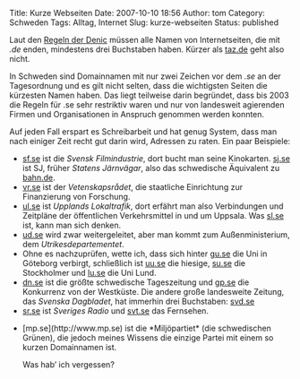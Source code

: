 Title: Kurze Webseiten
Date: 2007-10-10 18:56
Author: tom
Category: Schweden
Tags: Alltag, Internet
Slug: kurze-webseiten
Status: published

Laut den [Regeln der Denic](http://www.denic.de/de/richtlinien.html)
müssen alle Namen von Internetseiten, die mit *.de* enden, mindestens
drei Buchstaben haben. Kürzer als [taz.de](http://www.taz.de/) geht also
nicht.

In Schweden sind Domainnamen mit nur zwei Zeichen vor dem *.se* an der
Tagesordnung und es gilt nicht selten, dass die wichtigsten Seiten die
kürzesten Namen haben. Das liegt teilweise darin begründet, dass bis
2003 die Regeln für .se sehr restriktiv waren und nur von landesweit
agierenden Firmen und Organisationen in Anspruch genommen werden
konnten.

Auf jeden Fall erspart es Schreibarbeit und hat genug System, dass man
nach einiger Zeit recht gut darin wird, Adressen zu raten. Ein paar
Beispiele:

-   [sf.se](http://www.sf.se) ist die *Svensk Filmindustrie*, dort bucht
    man seine Kinokarten. [sj.se](http://www.sj.se) ist SJ, früher
    *Statens Järnvägar*, also das schwedische Äquivalent zu
    [bahn.de](http://www.bahn.de).
-   [vr.se](http://www.vr.se) ist der *Vetenskapsrådet*, die staatliche
    Einrichtung zur Finanzierung von Forschung.
-   [ul.se](http://www.ul.se) ist *Upplands Lokaltrafik*, dort erfährt
    man also Verbindungen und Zeitpläne der öffentlichen Verkehrsmittel
    in und um Uppsala. Was [sl.se](http://www.sl.se/) ist, kann man sich
    denken.
-   [ud.se](http://www.ud.se) wird zwar weitergeleitet, aber man kommt
    zum Außenministerium, dem *Utrikesdepartementet*.
-   Ohne es nachzuprüfen, wette ich, dass sich hinter
    [gu.se](http://www.gu.se) die Uni in Göteborg verbirgt, schließlich
    ist [uu.se](http://www.uu.se) die hiesige, [su.se](http://www.su.se)
    die Stockholmer und [lu.se](http://www.lu.se) die Uni Lund.
-   [dn.se](http://www.dn.se) ist die größte schwedische Tageszeitung
    und [gp.se](http://gp.se/) die Konkurrenz von der Westküste. Die
    andere große landesweite Zeitung, das *Svenska Dagbladet*, hat
    immerhin drei Buchstaben: [svd.se](http://www.svd.se)
-   [sr.se](http://www.sr.se) ist *Sveriges Radio* und
    [svt.se](http://www.svt.se) das Fernsehen.

<ul>
<li>
[mp.se](http://www.mp.se) ist die *Miljöpartiet* (die schwedischen
Grünen), die jedoch meines Wissens die einzige Partei mit einem so
kurzen Domainnamen ist.

Was hab’ ich vergessen?

